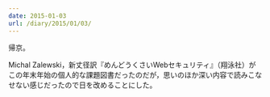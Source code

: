 ```yaml
---
date: 2015-01-03
url: /diary/2015/01/03/
---
```


帰京。

Michal Zalewski，新丈径訳『めんどうくさいWebセキュリティ』（翔泳社）がこの年末年始の個人的な課題図書だったのだが，思いのほか深い内容で読みこなせない感じだったので日を改めることにした。